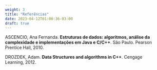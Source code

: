```yaml
---
weight: 3
title: "Referências"
date: 2023-04-12T01:00:36-03:00
draft: true
---
```


ASCENCIO, Ana Fernanda. **Estruturas de dados: algoritmos, análise da complexidade e implementações em Java e C/C++**. São Paulo. Pearson Prentice Hall, 2010.

DROZDEK, Adam. **Data Structures and algorithms in C++**. Cengage Learning, 2012.